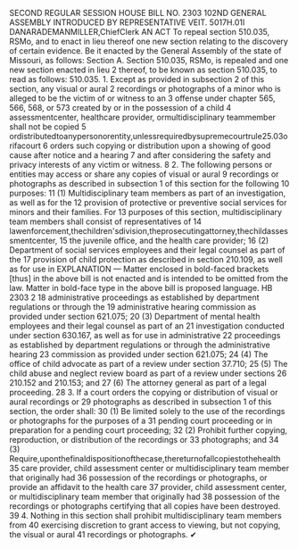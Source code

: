 SECOND REGULAR SESSION
HOUSE BILL NO. 2303
102ND GENERAL ASSEMBLY
INTRODUCED BY REPRESENTATIVE VEIT.
5017H.01I DANARADEMANMILLER,ChiefClerk
AN ACT
To repeal section 510.035, RSMo, and to enact in lieu thereof one new section relating to the
discovery of certain evidence.
Be it enacted by the General Assembly of the state of Missouri, as follows:
Section A. Section 510.035, RSMo, is repealed and one new section enacted in lieu
2 thereof, to be known as section 510.035, to read as follows:
510.035. 1. Except as provided in subsection 2 of this section, any visual or aural
2 recordings or photographs of a minor who is alleged to be the victim of or witness to an
3 offense under chapter 565, 566, 568, or 573 created by or in the possession of a child
4 assessmentcenter, healthcare provider, ormultidisciplinary teammember shall not be copied
5 ordistributedtoanypersonorentity,unlessrequiredbysupremecourtrule25.03orifacourt
6 orders such copying or distribution upon a showing of good cause after notice and a hearing
7 and after considering the safety and privacy interests of any victim or witness.
8 2. The following persons or entities may access or share any copies of visual or aural
9 recordings or photographs as described in subsection 1 of this section for the following
10 purposes:
11 (1) Multidisciplinary team members as part of an investigation, as well as for the
12 provision of protective or preventive social services for minors and their families. For
13 purposes of this section, multidisciplinary team members shall consist of representatives of
14 lawenforcement,thechildren'sdivision,theprosecutingattorney,thechildassessmentcenter,
15 the juvenile office, and the health care provider;
16 (2) Department of social services employees and their legal counsel as part of the
17 provision of child protection as described in section 210.109, as well as for use in
EXPLANATION — Matter enclosed in bold-faced brackets [thus] in the above bill is not enacted and is
intended to be omitted from the law. Matter in bold-face type in the above bill is proposed language.
HB 2303 2
18 administrative proceedings as established by department regulations or through the
19 administrative hearing commission as provided under section 621.075;
20 (3) Department of mental health employees and their legal counsel as part of an
21 investigation conducted under section 630.167, as well as for use in administrative
22 proceedings as established by department regulations or through the administrative hearing
23 commission as provided under section 621.075;
24 (4) The office of child advocate as part of a review under section 37.710;
25 (5) The child abuse and neglect review board as part of a review under sections
26 210.152 and 210.153; and
27 (6) The attorney general as part of a legal proceeding.
28 3. If a court orders the copying or distribution of visual or aural recordings or
29 photographs as described in subsection 1 of this section, the order shall:
30 (1) Be limited solely to the use of the recordings or photographs for the purposes of a
31 pending court proceeding or in preparation for a pending court proceeding;
32 (2) Prohibit further copying, reproduction, or distribution of the recordings or
33 photographs; and
34 (3) Require,uponthefinaldispositionofthecase,thereturnofallcopiestothehealth
35 care provider, child assessment center or multidisciplinary team member that originally had
36 possession of the recordings or photographs, or provide an affidavit to the health care
37 provider, child assessment center, or multidisciplinary team member that originally had
38 possession of the recordings or photographs certifying that all copies have been destroyed.
39 4. Nothing in this section shall prohibit multidisciplinary team members from
40 exercising discretion to grant access to viewing, but not copying, the visual or aural
41 recordings or photographs.
✔